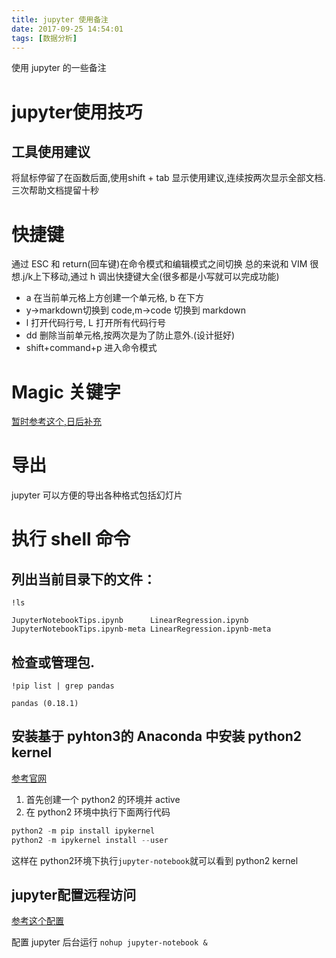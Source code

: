 ```yaml
---
title: jupyter 使用备注
date: 2017-09-25 14:54:01
tags: [数据分析]
---
```


使用 jupyter 的一些备注<!--more-->

# jupyter使用技巧

## 工具使用建议

 将鼠标停留了在函数后面,使用shift + tab 显示使用建议,连续按两次显示全部文档.三次帮助文档提留十秒

# 快捷键

通过 ESC 和 return(回车键)在命令模式和编辑模式之间切换
总的来说和 VIM 很想.j/k上下移动,通过 h 调出快捷键大全(很多都是小写就可以完成功能)

-   a 在当前单元格上方创建一个单元格, b 在下方
-   y->markdown切换到 code,m->code 切换到 markdown
-   l 打开代码行号, L 打开所有代码行号
-   dd 删除当前单元格,按两次是为了防止意外.(设计挺好)
-   shift+command+p 进入命令模式

# Magic 关键字

[暂时参考这个,日后补充](https://classroom.udacity.com/nanodegrees/nd002-cn-basic/parts/084fcc90-54f8-4d13-9e97-ce8e80e74ae1/modules/e95ca0b1-2716-4f45-bf4b-781653e885e5/lessons/b15ba0a2-015d-4c5a-87ae-9efba2cabb43/concepts/256cdd36-17d4-442a-a033-7c64ce83f7f8)

# 导出

jupyter 可以方便的导出各种格式包括幻灯片

# 执行 shell 命令

## 列出当前目录下的文件：

`!ls`

    JupyterNotebookTips.ipynb      LinearRegression.ipynb
    JupyterNotebookTips.ipynb-meta LinearRegression.ipynb-meta

## 检查或管理包.

`!pip list | grep pandas`

    pandas (0.18.1)

## 安装基于 pyhton3的 Anaconda 中安装 python2 kernel

[参考官网](http://ipython.readthedocs.io/en/stable/install/kernel_install.html)
1. 首先创建一个 python2 的环境并 active
2. 在 python2 环境中执行下面两行代码

```python
python2 -m pip install ipykernel
python2 -m ipykernel install --user
```

这样在 python2环境下执行`jupyter-notebook`就可以看到 python2 kernel

## jupyter配置远程访问

[参考这个配置](https://blog.csdn.net/simple_the_best/article/details/77005400)

配置 jupyter 后台运行
`nohup jupyter-notebook &`
